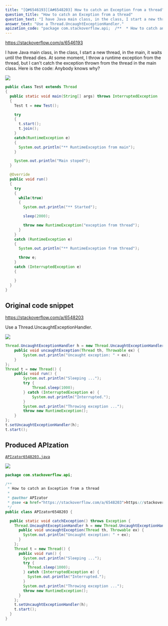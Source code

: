 ```yaml
---
title: "[Q#6546193][A#6548203] How to catch an Exception from a thread"
question_title: "How to catch an Exception from a thread"
question_text: "I have Java main class, in the class, I start a new thread, in the main, it waits until the thread dies. At some moment, I throw a runtime exception from the thread, but I can't catch the exception thrown from the thread in the main class. Here is the code: Anybody knows why?"
answer_text: "Use a Thread.UncaughtExceptionHandler."
apization_code: "package com.stackoverflow.api;  /**  * How to catch an Exception from a thread  *  * @author APIzator  * @see <a href=\"https://stackoverflow.com/a/6548203\">https://stackoverflow.com/a/6548203</a>  */ public class APIzator6548203 {    public static void catchException() throws Exception {     Thread.UncaughtExceptionHandler h = new Thread.UncaughtExceptionHandler() {       public void uncaughtException(Thread th, Throwable ex) {         System.out.println(\"Uncaught exception: \" + ex);       }     };     Thread t = new Thread() {       public void run() {         System.out.println(\"Sleeping ...\");         try {           Thread.sleep(1000);         } catch (InterruptedException e) {           System.out.println(\"Interrupted.\");         }         System.out.println(\"Throwing exception ...\");         throw new RuntimeException();       }     };     t.setUncaughtExceptionHandler(h);     t.start();   } }"
---
```


https://stackoverflow.com/q/6546193

I have Java main class, in the class, I start a new thread, in the main, it waits until the thread dies. At some moment, I throw a runtime exception from the thread, but I can&#x27;t catch the exception thrown from the thread in the main class.
Here is the code:
Anybody knows why?


<div class="code-logo"><img src="/stackoverflow.png" /></div>

```java
public class Test extends Thread
{
  public static void main(String[] args) throws InterruptedException
  {
    Test t = new Test();

    try
    {
      t.start();
      t.join();
    }
    catch(RuntimeException e)
    {
      System.out.println("** RuntimeException from main");
    }

    System.out.println("Main stoped");
  }

  @Override
  public void run()
  {
    try
    {
      while(true)
      {
        System.out.println("** Started");

        sleep(2000);

        throw new RuntimeException("exception from thread");
      }
    }
    catch (RuntimeException e)
    {
      System.out.println("** RuntimeException from thread");

      throw e;
    } 
    catch (InterruptedException e)
    {

    }
  }
}
```


## Original code snippet

https://stackoverflow.com/a/6548203

Use a Thread.UncaughtExceptionHandler.

<div class="code-logo"><img src="/stackoverflow.png" /></div>

```java
Thread.UncaughtExceptionHandler h = new Thread.UncaughtExceptionHandler() {
    public void uncaughtException(Thread th, Throwable ex) {
        System.out.println("Uncaught exception: " + ex);
    }
};
Thread t = new Thread() {
    public void run() {
        System.out.println("Sleeping ...");
        try {
            Thread.sleep(1000);
        } catch (InterruptedException e) {
            System.out.println("Interrupted.");
        }
        System.out.println("Throwing exception ...");
        throw new RuntimeException();
    }
};
t.setUncaughtExceptionHandler(h);
t.start();
```

## Produced APIzation

[`APIzator6548203.java`](https://github.com/pasqualesalza/apization-temp-data/raw/master/search/APIzator6548203.java)

<div class="code-logo"><img src="/apizator.png" /></div>

```java
package com.stackoverflow.api;

/**
 * How to catch an Exception from a thread
 *
 * @author APIzator
 * @see <a href="https://stackoverflow.com/a/6548203">https://stackoverflow.com/a/6548203</a>
 */
public class APIzator6548203 {

  public static void catchException() throws Exception {
    Thread.UncaughtExceptionHandler h = new Thread.UncaughtExceptionHandler() {
      public void uncaughtException(Thread th, Throwable ex) {
        System.out.println("Uncaught exception: " + ex);
      }
    };
    Thread t = new Thread() {
      public void run() {
        System.out.println("Sleeping ...");
        try {
          Thread.sleep(1000);
        } catch (InterruptedException e) {
          System.out.println("Interrupted.");
        }
        System.out.println("Throwing exception ...");
        throw new RuntimeException();
      }
    };
    t.setUncaughtExceptionHandler(h);
    t.start();
  }
}

```